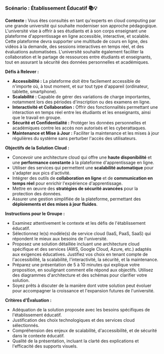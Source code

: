 ### Scénario : Établissement Éducatif 📚💡

**Contexte :**
Vous êtes consultés en tant qu'experts en cloud computing par une grande université qui souhaite moderniser son approche pédagogique. L'université vise à offrir à ses étudiants et à son corps enseignant une plateforme d'apprentissage en ligne accessible, interactive, et scalable. Cette plateforme devra supporter une multitude de cours en ligne, des vidéos à la demande, des sessions interactives en temps réel, et des évaluations automatisées. L'université souhaite également faciliter la collaboration et le partage de ressources entre étudiants et enseignants, tout en assurant la sécurité des données personnelles et académiques.

**Défis à Relever :**
- **Accessibilité :** La plateforme doit être facilement accessible de n'importe où, à tout moment, et sur tout type d'appareil (ordinateur, tablette, smartphone).
- **Scalabilité :** Capable de gérer des variations de charge importantes, notamment lors des périodes d'inscription ou des examens en ligne.
- **Interactivité et Collaboration :** Offrir des fonctionnalités permettant une interaction en temps réel entre les étudiants et les enseignants, ainsi que le travail en groupe.
- **Sécurité et Confidentialité :** Protéger les données personnelles et académiques contre les accès non autorisés et les cyberattaques.
- **Maintenance et Mise à Jour :** Faciliter la maintenance et les mises à jour régulières du système sans perturber l'accès des utilisateurs.

**Objectifs de la Solution Cloud :**
- Concevoir une architecture cloud qui offre une **haute disponibilité** et une **performance constante** à la plateforme d'apprentissage en ligne.
- Utiliser des services qui permettent une **scalabilité automatique** pour s'adapter aux pics d'activité.
- Intégrer des outils de **collaboration en ligne** et de **communication en temps réel** pour enrichir l'expérience d'apprentissage.
- Mettre en œuvre des **stratégies de sécurité avancées** pour la protection des données.
- Assurer une gestion simplifiée de la plateforme, permettant des **déploiements et des mises à jour fluides**.

**Instructions pour le Groupe :**
- Examinez attentivement le contexte et les défis de l'établissement éducatif.
- Sélectionnez le(s) modèle(s) de service cloud (IaaS, PaaS, SaaS) qui répondent le mieux aux besoins de l'université.
- Proposez une solution détaillée incluant une architecture cloud spécifique et des services (AWS, Google Cloud, Azure, etc.) adaptés aux exigences éducatives. Justifiez vos choix en tenant compte de l'accessibilité, la scalabilité, l'interactivité, la sécurité, et la maintenance.
- Préparez une présentation de 5 à 10 minutes qui explique votre proposition, en soulignant comment elle répond aux objectifs. Utilisez des diagrammes d'architecture et des schémas pour clarifier votre solution.
- Soyez prêts à discuter de la manière dont votre solution peut évoluer pour accompagner la croissance et l'expansion futures de l'université.

**Critères d'Évaluation :**
- Adéquation de la solution proposée avec les besoins spécifiques de l'établissement éducatif.
- Justification des choix technologiques et des services cloud sélectionnés.
- Compréhension des enjeux de scalabilité, d'accessibilité, et de sécurité dans le contexte éducatif.
- Qualité de la présentation, incluant la clarté des explications et l'efficacité des supports visuels.
